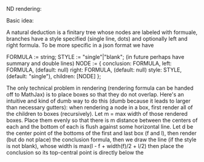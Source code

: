 ND rendering:

Basic idea:

A natural deduction is a finitary tree whose nodes are labeled with
formuale, branches have a style specified (single line, dots) and
optionally left and right formula. To be more specific in a json format
we have

FORMULA := string;
STYLE := "single"|"blank"; (in future perhaps have summary and double lines)
NODE := {
  conclusion: FORMULA,
  left: FORMULA, (default: null)
  right: FORMULA, (default: null)
  style: STYLE, (default: "single"),
  children: [NODE]
};

The only technical problem in rendering (rendering formula can be handed
off to MathJax) is to place boxes so that they do not overlap. Here's an
intuitive and kind of dumb way to do this (dumb because it leads to larger
than necessary gutters): when rendering a node in a box, first render all
of the children to boxes (recursively). Let m = max width of those rendered
boxes. Place them evenly so that there is m distance between the centers of
each and the bottom of each is flush against some horizontal line. Let d 
be the center point of the bottoms of the first and last box (f and l), then
render (but do not place) the conclusion formula, then we draw the line (if 
the style is not blank), whose  width is max(l - f + width(f)/2 + l/2)
then place the conclusion so its top-central point is directly below
the